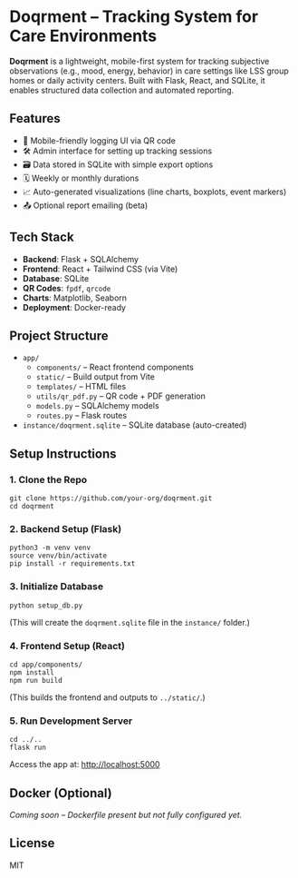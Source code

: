 # Doqrment – Tracking System for Care Environments

**Doqrment** is a lightweight, mobile-first system for tracking subjective observations (e.g., mood, energy, behavior) in care settings like LSS group homes or daily activity centers. Built with Flask, React, and SQLite, it enables structured data collection and automated reporting.

## Features

- 📱 Mobile-friendly logging UI via QR code  
- 🛠️ Admin interface for setting up tracking sessions  
- 🗃️ Data stored in SQLite with simple export options  
- 🗓️ Weekly or monthly durations  
- 📈 Auto-generated visualizations (line charts, boxplots, event markers)  
- 📤 Optional report emailing (beta)

## Tech Stack

- **Backend**: Flask + SQLAlchemy  
- **Frontend**: React + Tailwind CSS (via Vite)  
- **Database**: SQLite  
- **QR Codes**: `fpdf`, `qrcode`  
- **Charts**: Matplotlib, Seaborn  
- **Deployment**: Docker-ready

## Project Structure

- `app/`  
  - `components/` – React frontend components  
  - `static/` – Build output from Vite  
  - `templates/` – HTML files  
  - `utils/qr_pdf.py` – QR code + PDF generation  
  - `models.py` – SQLAlchemy models  
  - `routes.py` – Flask routes  
- `instance/doqrment.sqlite` – SQLite database (auto-created)

## Setup Instructions

### 1. Clone the Repo

```
git clone https://github.com/your-org/doqrment.git
cd doqrment
```

### 2. Backend Setup (Flask)

```
python3 -m venv venv
source venv/bin/activate
pip install -r requirements.txt
```

### 3. Initialize Database

```
python setup_db.py
```

(This will create the `doqrment.sqlite` file in the `instance/` folder.)

### 4. Frontend Setup (React)

```
cd app/components/
npm install
npm run build
```

(This builds the frontend and outputs to `../static/`.)

### 5. Run Development Server

```
cd ../..
flask run
```

Access the app at: [http://localhost:5000](http://localhost:5000)

## Docker (Optional)

_Coming soon – Dockerfile present but not fully configured yet._

## License

MIT
